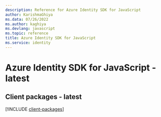 ```yaml
---
description: Reference for Azure Identity SDK for JavaScript
author: KarishmaGhiya
ms.data: 07/26/2022
ms.author: kaghiya
ms.devlang: javascript
ms.topic: reference
title: Azure Identity SDK for JavaScript
ms.service: identity
---
```

# Azure Identity SDK for JavaScript - latest

## Client packages - latest
[!INCLUDE [client-packages](identity-client-index.md)]